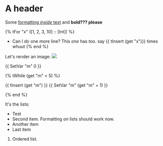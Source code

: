 # A header

Some [formatting *inside* text]("http://google.com") and **bold??? please**

{% tFor "x" ([1, 2, 3, 10] :: [Int]) %}
- Can I do one more line? This *one* has *too*. say {{ tInsert (get "x")}} times whuut
{% end %}

Let's render an image: ![]("./image.png")

{{ SetVar "m" 0 }}

{% tWhile (get "m" < 5) %}

{{ tInsert (get "m") }}
{{ SetVar "m" (get "m" + 1) }}

{% end %}

It's the lists:
- Test
- Second item. Formatting *on* lists should work now.
- Another item
- Last item

1. Ordered list.
